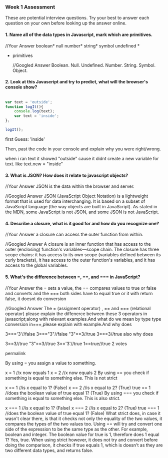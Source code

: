 ### Week 1 Assessment

These are potential interview questions. Try your best to answer each question on your own before looking up the answer online.

#### 1. Name all of the data types in Javascript, mark which are primitives.

  //Your Answer
  boolean*
null
number*
string*
symbol
undefined *

* primitives

  //Googled Answer
  Boolean.
  Null.
  Undefined.
  Number.
  String.
  Symbol.
  Object.

#### 2. Look at this Javascript and try to predict, what will the browser's console show?

``` javascript

var text = 'outside';
function logIt(){
    console.log(text);
    var text = 'inside';
};

logIt();

```

first Guess: 'inside'


Then, past the code in your console and explain why you were right/wrong.

when i ran text it showed "outside" cause it didnt create a new variable for text. like text.new = "inside"

#### 3. What is JSON? How does it relate to javascript objects?

  //Your Answer
  JSON is the data within the browser and server.

  //Googled Answer
  JSON (JavaScript Object Notation) is a lightweight format that is used for data interchanging. It is based on a subset of JavaScript language (the way objects are built in JavaScript). As stated in the MDN, some JavaScript is not JSON, and some JSON is not JavaScript.

#### 4. Describe a closure, what is it good for and how do you recognize one?

  //Your Answer
  a closure can access the outer function from within.

  //Googled Answer
  A closure is an inner function that has access to the outer (enclosing) function's variables—scope chain. The closure has three scope chains: it has access to its own scope (variables defined between its curly brackets), it has access to the outer function's variables, and it has access to the global variables.


#### 5. What's the difference between =, ==, and === in JavaScript?

  //Your Answer
  the = sets a value, the == compares values to true or false and converts and the === both sides have to equal true or it with return false, it doesnt do conversion

  //Googled Answer
  The = (assigment operator) , == and === (relational operator) please explain the diffenerce between these 3 operators in javascript;along with relevant examples.And what do we mean by type type conversion in===,please explain with example.And why does

   3==='3'//false
      3==="3"//false
      "3"==3//true
      3===3//true
  also why does

  3==3//true
      "3"==3//true
      3=='3'//true
      1==true//true
  2 votes

  permalink

  By using = you assign a value to something.

  x = 1 //x now equals 1
  x = 2 //x now equals 2
  By using == you check if something is equal to something else. This is not strict

  x == 1 //is x equal to 1? (False)
  x == 2 //is x equal to 2? (True)
  true == 1 //does the boolean value of true equal 1? (True)
  By using === you check if something is equal to something else. This is also strict.

  x === 1 //is x equal to 1? (False)
  x === 2 //is x equal to 2? (True)
  true === 1 //does the boolean value of true equal 1? (False)
  What strict does, in case it wasn't clear there, is that it checks not only the equality of the two values, it compares the types of the two values too. Using == will try and convert one side of the expression to be the same type as the other. For example, boolean and integer. The boolean value for true is 1, therefore does 1 equal 1? Yes, true. When using strict however, it does not try and convert before doing the comparison, it checks if true equals 1, which is doesn't as they are two different data types, and returns false.

